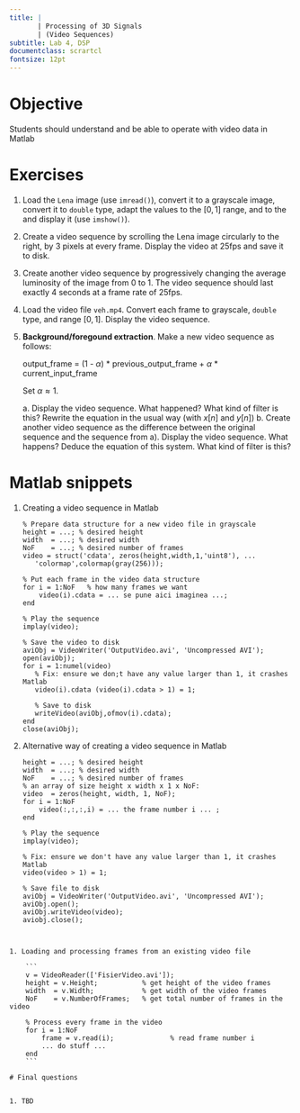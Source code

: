 ```yaml
---
title: |
       | Processing of 3D Signals
       | (Video Sequences)
subtitle: Lab 4, DSP
documentclass: scrartcl
fontsize: 12pt
---
```


# Objective

Students should understand and be able to operate with video data in Matlab

# Exercises

1. Load the `Lena` image (use `imread()`),
convert it to a grayscale image,
convert it to `double` type,
adapt the values to the $[0,1]$ range,
and to the and display it (use `imshow()`).

2. Create a video sequence by scrolling the Lena image 
circularly to the right, by $3$ pixels at every frame. 
Display the video at 25fps and save it to disk.

3. Create another video sequence by progressively changing the
average luminosity of the image from 0 to 1.
The video sequence should last exactly 4 seconds at 
a frame rate of 25fps.

4. Load the video file `veh.mp4`.
Convert each frame to grayscale, `double` type,
and range $[0,1]$. 
Display the video sequence.

5. **Background/foregound extraction**. 
Make a new video sequence as follows:

    output_frame = (1 - $\alpha$) * previous_output_frame + $\alpha$ * current_input_frame

    Set $\alpha \approx 1$. 

    a. Display the video sequence. What happened? What kind of filter is this?
    Rewrite the equation in the usual way (with $x[n]$ and $y[n]$)
    b. Create another video sequence as the difference between the original sequence
    and the sequence from a). Display the video sequence. What happens?
    Deduce the equation of this system. What kind of filter is this?


# Matlab snippets

1. Creating a video sequence in Matlab

    ```
    % Prepare data structure for a new video file in grayscale
    height = ...; % desired height
    width  = ...; % desired width
    NoF    = ...; % desired number of frames
    video = struct('cdata', zeros(height,width,1,'uint8'), ...
       'colormap',colormap(gray(256)));

    % Put each frame in the video data structure
    for i = 1:NoF   % how many frames we want
        video(i).cdata = ... se pune aici imaginea ...;
    end

    % Play the sequence
    implay(video);

    % Save the video to disk
    aviObj = VideoWriter('OutputVideo.avi', 'Uncompressed AVI');
    open(aviObj);
    for i = 1:numel(video)
       % Fix: ensure we don;t have any value larger than 1, it crashes Matlab
       video(i).cdata (video(i).cdata > 1) = 1;
       
       % Save to disk
       writeVideo(aviObj,ofmov(i).cdata);
    end
    close(aviObj);
    ```

1. Alternative way of creating a video sequence in Matlab

    ```
    height = ...; % desired height
    width  = ...; % desired width
    NoF    = ...; % desired number of frames
    % an array of size height x width x 1 x NoF:
    video  = zeros(height, width, 1, NoF);   
    for i = 1:NoF
        video(:,:,:,i) = ... the frame number i ... ;
    end

    % Play the sequence
    implay(video);

    % Fix: ensure we don't have any value larger than 1, it crashes Matlab
    video(video > 1) = 1;

    % Save file to disk
    aviObj = VideoWriter('OutputVideo.avi', 'Uncompressed AVI');
    aviObj.open();
    aviObj.writeVideo(video);
    aviobj.close();
```


1. Loading and processing frames from an existing video file

    ```
    v = VideoReader(['FisierVideo.avi']);
    height = v.Height;           % get height of the video frames
    width  = v.Width;            % get width of the video frames
    NoF    = v.NumberOfFrames;   % get total number of frames in the video

    % Process every frame in the video
    for i = 1:NoF
        frame = v.read(i);              % read frame number i
        ... do stuff ...
    end
    ```

# Final questions


1. TBD
